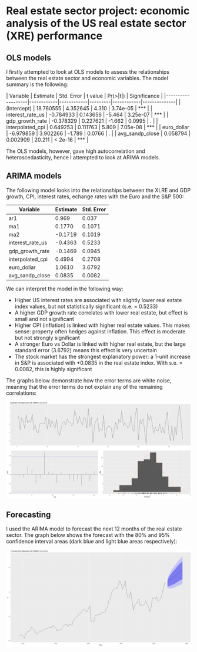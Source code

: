 # Real estate sector project: economic analysis of the US real estate sector (XRE) performance

## OLS models

I firstly attempted to look at OLS models to assess the relationships between the real estate sector and economic variables. The model summary is the following:


| Variable          | Estimate   | Std. Error | t value | Pr(>|t|)   | Significance |
|-------------------|------------|------------|---------|------------|--------------|
| (Intercept)       | 18.760555  | 4.352645   | 4.310   | 3.74e-05   | ***          |
| interest_rate_us  | -0.784933  | 0.143656   | -5.464  | 3.25e-07   | ***          |
| gdp_growth_rate   | -0.378329  | 0.227621   | -1.662  | 0.0995     | .            |
| interpolated_cpi  | 0.649253   | 0.111763   | 5.809   | 7.05e-08   | ***          |
| euro_dollar       | -6.979859  | 3.902266   | -1.789  | 0.0766     | .            |
| avg_sandp_close   | 0.058794   | 0.002909   | 20.211  | < 2e-16    | ***          |


The OLS models, however, gave high autocorrelation and heteroscedasticity, hence I attempted to look at ARIMA models. 


## ARIMA models
The following model looks into the relationships between the XLRE and GDP growth, CPI, interest rates, echange rates with the Euro and the S&P 500:

| Variable          | Estimate | Std. Error |
|-------------------|----------|------------|
| ar1               | 0.969    | 0.037      |
| ma1               | 0.1770   | 0.1071     |
| ma2               | -0.1719  | 0.1019     |
| interest_rate_us  | -0.4363  | 0.5233     |
| gdp_growth_rate   | -0.1469  | 0.0945     |
| interpolated_cpi  | 0.4994   | 0.2708     |
| euro_dollar       | 1.0610   | 3.6792     |
| avg_sandp_close   | 0.0835   | 0.0082     |


We can interpret the model in the following way:

* Higher US interest rates are associated with slightly lower real estate index values, but not statistically significant (s.e. = 0.5233)
* A higher GDP growth rate correlates with lower real estate, but effect is small and not significant
* Higher CPI (inflation) is linked with higher real estate values. This makes sense: property often hedges against inflation. This effect is moderate but not strongly significant
* A stronger Euro vs Dollar is linked with higher real estate, but the large standard error (3.6792) means this effect is very uncertain
* The stock market has the strongest explanatory power: a 1-unit increase in S&P is associated with +0.0835 in the real estate index. With s.e. = 0.0082, this is highly significant

The graphs below demonstrate how the error terms are white noise, meaning that the error terms do not explain any of the remaining correlations:

![](ARIMA%20model%20residuals%20white%20noise.png)



## Forecasting
I used the ARIMA model to forecast the next 12 months of the real estate sector. The graph below shows the forecast with the 80% and 95% confidence interval areas (dark blue and light blue areas respectively):

![](ARIMA%20forecast%20of%20real%20estate%20with%20ARIMA%20external%20regressors.png)



